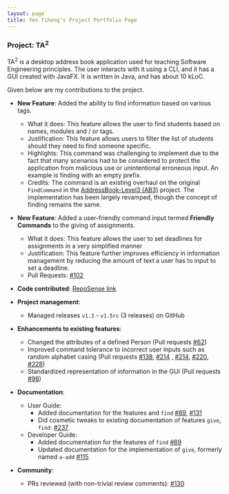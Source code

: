 ```yaml
---
layout: page
title: Yeo Yiheng's Project Portfolio Page
---
```


### Project: TA<sup>2</sup>

TA<sup>2</sup> is a desktop address book application used for teaching Software Engineering principles. The user interacts with it using a CLI, and it has a GUI created with JavaFX. It is written in Java, and has about 10 kLoC.

Given below are my contributions to the project.

* **New Feature**: Added the ability to find information based on various tags.
    * What it does: This feature allows the user to find students based on names, modules and / or tags.
    * Justification: This feature allows users to filter the list of students should they need to find someone specific.
    * Highlights: This command was challenging to implement due to the fact that many scenarios had to be considered to protect the application from malicious use or unintentional erroneous input. An example is finding with an empty prefix.
    * Credits: The command is an existing overhaul on the original `FindCommand` in the [AddressBook-Level3 (AB3)](https://github.com/nus-cs2103-AY2122S1/tp) project. The implementation has been largely revamped, though the concept of finding remains the same.

* **New Feature**: Added a user-friendly command input termed **Friendly Commands** to the giving of assignments. 
  * What it does: This feature allows the user to set deadlines for assignments in a very simplified manner
  * Justification: This feature further improves efficiency in information management by reducing the amount of text a user has to input to set a deadline.
  * Pull Requests: [\#102](https://github.com/AY2122S1-CS2103T-T13-2/tp/pull/102)

* **Code contributed**: [RepoSense link](https://nus-cs2103-ay2122s1.github.io/tp-dashboard/#breakdown=true&search=yeo-yiheng)

* **Project management**:
    * Managed releases `v1.3` - `v1.5rc` (3 releases) on GitHub

* **Enhancements to existing features**:
    * Changed the attributes of a defined Person (Pull requests [\#62](https://github.com/AY2122S1-CS2103T-T13-2/tp/pull/62))
    * Improved command tolerance to incorrect user inputs such as random alphabet casing 
(Pull requests [\#138](https://github.com/AY2122S1-CS2103T-T13-2/tp/pull/138), [\#214](https://github.com/AY2122S1-CS2103T-T13-2/tp/pull/214)
, [\#214](https://github.com/AY2122S1-CS2103T-T13-2/tp/pull/214), [\#220](https://github.com/AY2122S1-CS2103T-T13-2/tp/pull/220), [\#228](https://github.com/AY2122S1-CS2103T-T13-2/tp/pull/228))
    * Standardized representation of information in the GUI (Pull requests [\#98](https://github.com/AY2122S1-CS2103T-T13-2/tp/pull/98))

* **Documentation**:
    * User Guide:
        * Added documentation for the features and `find` [\#89](https://github.com/AY2122S1-CS2103T-T13-2/tp/pull/89), [\#131](https://github.com/AY2122S1-CS2103T-T13-2/tp/pull/131)
        * Did cosmetic tweaks to existing documentation of features `give`, `find`: [\#237](https://github.com/AY2122S1-CS2103T-T13-2/tp/pull/237)
    * Developer Guide:
        * Added documentation for the features of `find` [\#89](https://github.com/AY2122S1-CS2103T-T13-2/tp/pull/89)
        * Updated documentation for the implementation of `give`, formerly named `a-add` [\#115](https://github.com/AY2122S1-CS2103T-T13-2/tp/pull/115) 

* **Community**:
    * PRs reviewed (with non-trivial review comments): [\#130](https://github.com/AY2122S1-CS2103T-T13-2/tp/pull/130#discussion_r735115596)
